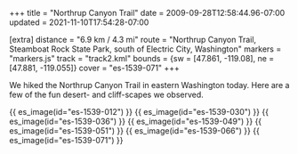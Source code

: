 +++
title = "Northrup Canyon Trail"
date = 2009-09-28T12:58:44.96-07:00
updated = 2021-11-10T17:54:28-07:00

[extra]
distance = "6.9 km / 4.3 mi"
route = "Northrup Canyon Trail, Steamboat Rock State Park, south of Electric City, Washington"
markers = "markers.js"
track = "track2.kml"
bounds = {sw = [47.861, -119.08], ne = [47.881, -119.055]}
cover = "es-1539-071"
+++

We hiked the Northrup Canyon Trail in eastern Washington today. Here are a few of the fun desert- and cliff-scapes we observed.

<!-- more -->

{{ es_image(id="es-1539-012") }}
{{ es_image(id="es-1539-030") }}
{{ es_image(id="es-1539-036") }}
{{ es_image(id="es-1539-049") }}
{{ es_image(id="es-1539-051") }}
{{ es_image(id="es-1539-066") }}
{{ es_image(id="es-1539-071") }}
